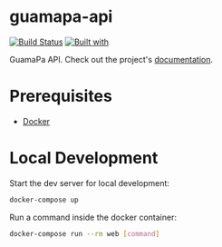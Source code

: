 # guamapa-api

[![Build Status](https://travis-ci.org/brleinad/guamapa-api.svg?branch=master)](https://travis-ci.org/brleinad/guamapa-api)
[![Built with](https://img.shields.io/badge/Built_with-Cookiecutter_Django_Rest-F7B633.svg)](https://github.com/agconti/cookiecutter-django-rest)

GuamaPa API. Check out the project's [documentation](http://brleinad.github.io/guamapa-api/).

# Prerequisites

- [Docker](https://docs.docker.com/docker-for-mac/install/)  

# Local Development

Start the dev server for local development:
```bash
docker-compose up
```

Run a command inside the docker container:

```bash
docker-compose run --rm web [command]
```
